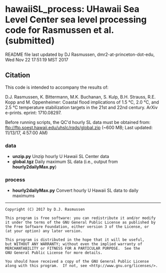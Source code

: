 # hawaiiSL_process: UHawaii Sea Level Center sea level processing code for Rasmussen et al. (submitted)

README file last updated by DJ Rasmussen, dmr2-at-princeton-dot-edu, Wed Nov 22 17:51:19 MST 2017

## Citation

This code is intended to accompany the results of:

D.J. Rasmussen, K. Bittermann, M.K. Buchanan, S. Kulp, B.H. Strauss, R.E. Kopp and M. Oppenheimer:
Coastal flood implications of 1.5 °C, 2.0 °C, and 2.5 °C temperature stabilization 
targets in the 21st and 22nd century. ArXiv e-prints. eprint: 1710.08297.


Before running scripts, the QC'd hourly SL data must be obtained from:
<ftp://ftp.soest.hawaii.edu/uhslc/rqds/global.zip> (~600 MB; Last updated: 11/13/17, 4:57:00 AM)

### data
* **unzip.py** Unzip hourly U Hawaii SL Center data
* **global.tgz** Daily maximum SL data (i.e., output from **hourly2dailyMax.py**)

### process
* **hourly2dailyMax.py** Convert hourly U Hawaii SL data to daily maximums

----

    Copyright (C) 2017 by D.J. Rasmussen

    This program is free software: you can redistribute it and/or modify
    it under the terms of the GNU General Public License as published by
    the Free Software Foundation, either version 3 of the License, or
    (at your option) any later version.

    This program is distributed in the hope that it will be useful,
    but WITHOUT ANY WARRANTY; without even the implied warranty of
    MERCHANTABILITY or FITNESS FOR A PARTICULAR PURPOSE.  See the
    GNU General Public License for more details.

    You should have received a copy of the GNU General Public License
    along with this program.  If not, see <http://www.gnu.org/licenses/>.
